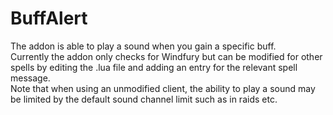 # BuffAlert
The addon is able to play a sound when you gain a specific buff.   
Currently the addon only checks for Windfury but can be modified for other spells by editing the .lua file and adding an entry for the relevant spell message.    
Note that when using an unmodified client, the ability to play a sound may be limited by the default sound channel limit such as in raids etc.
